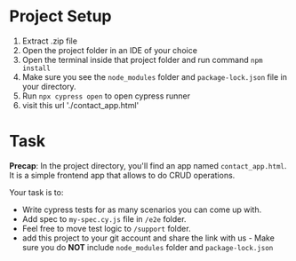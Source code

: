 # Project Setup

1. Extract .zip file
2. Open the project folder in an IDE of your choice
3. Open the terminal inside that project folder and run command `npm install`
4. Make sure you see the `node_modules` folder and `package-lock.json` file in your directory.
5. Run `npx cypress open` to open cypress runner
6. visit this url './contact_app.html'

# Task

**Precap**: In the project directory, you'll find an app named `contact_app.html`. It is a simple frontend app that allows to do CRUD operations.

Your task is to:

* Write cypress tests for as many scenarios you can come up with.
* Add spec to `my-spec.cy.js` file in `/e2e` folder.
* Feel free to move test logic to `/support` folder.
* add this project to your git account and share the link with us - Make sure you do **NOT** include `node_modules` folder and `package-lock.json`

